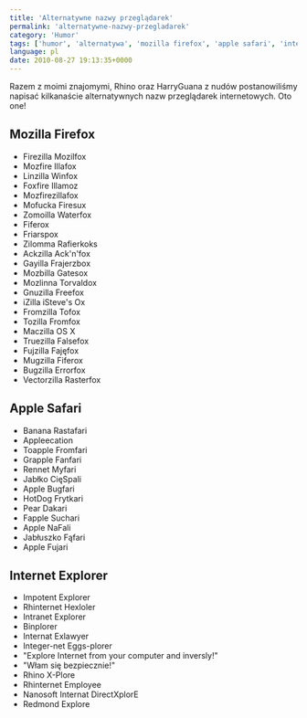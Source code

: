 ```yaml
---
title: 'Alternatywne nazwy przeglądarek'
permalink: 'alternatywne-nazwy-przegladarek'
category: 'Humor'
tags: ['humor', 'alternatywa', 'mozilla firefox', 'apple safari', 'internet explorer']
language: pl
date: 2010-08-27 19:13:35+0000
---
```


Razem z moimi znajomymi, Rhino oraz HarryGuana z nudów postanowiliśmy napisać kilkanaście alternatywnych nazw przeglądarek internetowych. Oto one!

## Mozilla Firefox

- Firezilla Mozilfox
- Mozfire Illafox
- Linzilla Winfox
- Foxfire Illamoz
- Mozfirezillafox
- Mofucka Firesux
- Zomoilla Waterfox
- Fiferox
- Friarspox
- Zilomma Rafierkoks
- Ackzilla Ack'n'fox
- Gayilla Frajerzbox
- Mozbilla Gatesox
- Mozlinna Torvaldox
- Gnuzilla Freefox
- iZilla iSteve's Ox
- Fromzilla Tofox
- Tozilla Fromfox
- Maczilla OS X
- Truezilla Falsefox
- Fujzilla Fajęfox
- Mugzilla Fiferox
- Bugzilla Errorfox
- Vectorzilla Rasterfox

## Apple Safari

- Banana Rastafari
- Appleecation
- Toapple Fromfari
- Grapple Fanfari
- Rennet Myfari
- Jabłko CięSpali
- Apple Bugfari
- HotDog Frytkari
- Pear Dakari
- Fapple Suchari
- Apple NaFali
- Jabłuszko Fąfari
- Apple Fujari

## Internet Explorer

- Impotent Explorer
- Rhinternet Hexloler
- Intranet Explorer
- Binplorer
- Internat Exlawyer
- Integer-net Eggs-plorer
- "Explore Internet from your computer and inversly!"
- "Włam się bezpiecznie!"
- Rhino X-Plore
- Rhinternet Employee
- Nanosoft Internat DirectXplorE
- Redmond Explore
